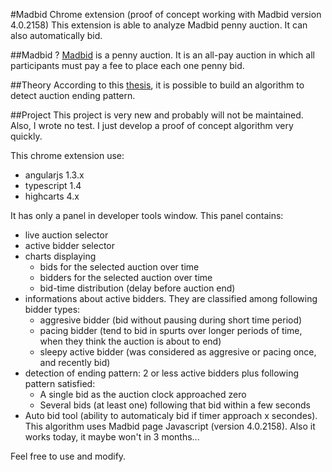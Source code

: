 #Madbid Chrome extension (proof of concept working with Madbid version 4.0.2158)
This extension is able to analyze Madbid penny auction. It can also automatically bid.

##Madbid ?
[Madbid](http://madbid.com) is a penny auction. It is an all-pay auction in which all participants must pay a fee to place each one penny bid.

##Theory
According to this [thesis](https://cs.brown.edu/research/pubs/theses/ugrad/2012/jstix.pdf), it is possible to build an algorithm to detect auction ending pattern.

##Project
This project is very new and probably will not be maintained. Also, I wrote no test. I just develop a proof of concept algorithm very quickly.

This chrome extension use:
* angularjs 1.3.x
* typescript 1.4
* highcarts 4.x

It has only a panel in developer tools window. This panel contains:
* live auction selector
* active bidder selector
* charts displaying 
  * bids for the selected auction over time
  * bidders for the selected auction over time
  * bid-time distribution (delay before auction end)
* informations about active bidders. They are classified among following bidder types:
  * aggresive bidder (bid without pausing during short time period)
  * pacing bidder (tend to bid in spurts over longer periods of time, when they think the auction is about to end)
  * sleepy active bidder (was considered as aggresive or pacing once, and recently bid)
* detection of ending pattern: 2 or less active bidders plus following pattern satisfied:
  * A single bid as the auction clock approached zero
  * Several bids (at least one) following that bid within a few seconds
* Auto bid tool (ability to automaticaly bid if timer approach x secondes). This algorithm uses Madbid page Javascript (version 4.0.2158). Also it works today, it maybe won't in 3 months...


Feel free to use and modify.
